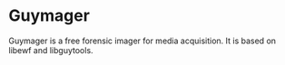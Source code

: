 # Guymager
Guymager is a free forensic imager for media acquisition. It is based on libewf and libguytools. 
